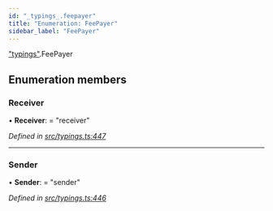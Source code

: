 ```yaml
---
id: "_typings_.feepayer"
title: "Enumeration: FeePayer"
sidebar_label: "FeePayer"
---
```


["typings"](../modules/_typings_.md).FeePayer

## Enumeration members

### Receiver

•  **Receiver**:  = "receiver"

*Defined in [src/typings.ts:447](https://github.com/trustlines-protocol/clientlib/blob/a897659/src/typings.ts#L447)*

___

### Sender

•  **Sender**:  = "sender"

*Defined in [src/typings.ts:446](https://github.com/trustlines-protocol/clientlib/blob/a897659/src/typings.ts#L446)*
